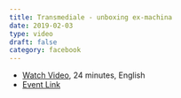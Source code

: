 ```yaml
---
title: Transmediale - unboxing ex-machina
date: 2019-02-03
type: video
draft: false
category: facebook 
---
```


- [Watch Video](https://vimeo.com/322250610), 24 minutes, English
- [Event Link](https://2019.transmediale.de/content/affects-ex-machina-unboxing-social-data-algorithms)
